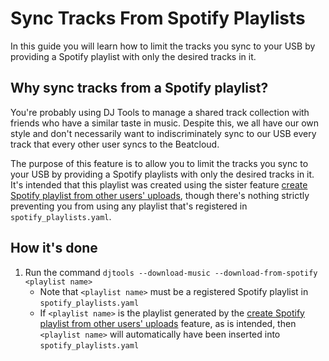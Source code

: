 # Sync Tracks From Spotify Playlists

In this guide you will learn how to limit the tracks you sync to your USB by providing a Spotify playlist with only the desired tracks in it.

## Why sync tracks from a Spotify playlist?
You're probably using DJ Tools to manage a shared track collection with friends who have a similar taste in music. Despite this, we all have our own style and don't necessarily want to indiscriminately sync to our USB every track that every other user syncs to the Beatcloud.

The purpose of this feature is to allow you to limit the tracks you sync to your USB by providing a Spotify playlists with only the desired tracks in it. It's intended that this playlist was created using the sister feature [create Spotify playlist from other users' uploads](spotify_playlist_from_upload.md), though there's nothing strictly preventing you from using any playlist that's registered in `spotify_playlists.yaml`.

## How it's done

1. Run the command `djtools --download-music --download-from-spotify <playlist name>`
    - Note that `<playlist name>` must be a registered Spotify playlist in `spotify_playlists.yaml`
    - If `<playlist name>` is the playlist generated by the [create Spotify playlist from other users' uploads](spotify_playlist_from_upload.md) feature, as is intended, then `<playlist name>` will automatically have been inserted into `spotify_playlists.yaml`
